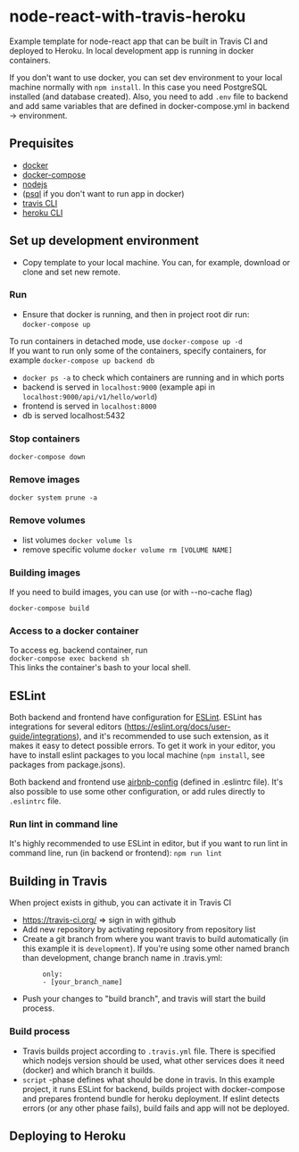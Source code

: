# node-react-with-travis-heroku
Example template for node-react app that can be built in Travis CI and deployed to Heroku. In local development app is running in docker containers. 

If you don't want to use docker, you can set dev environment to your local machine normally with `npm install`. In this case you need PostgreSQL installed (and database created). Also, you need to add `.env` file to backend and add same variables that are defined in docker-compose.yml in backend -> environment.

## Prequisites
* [docker](https://docs.docker.com/)
* [docker-compose](https://docs.docker.com/compose/)
* [nodejs](https://nodejs.org/)
* ([psql](https://www.postgresql.org/) if you don't want to run app in docker)
* [travis CLI](https://github.com/travis-ci/travis.rb)
* [heroku CLI](https://devcenter.heroku.com/articles/heroku-cli)

## Set up development environment
- Copy template to your local machine. You can, for example, download or clone and set new remote.

### Run
- Ensure that docker is running, and then in project root dir run:  
```docker-compose up```  

To run containers in detached mode, use `docker-compose up -d`  
If you want to run only some of the containers, specify containers, for example `docker-compose up backend db`
- `docker ps -a` to check which containers are running and in which ports
- backend is served in `localhost:9000` (example api in `localhost:9000/api/v1/hello/world`)
- frontend is served in `localhost:8000`
- db is served localhost:5432

### Stop containers
```docker-compose down```

### Remove images
```docker system prune -a```

### Remove volumes
* list volumes `docker volume ls`
* remove specific volume `docker volume rm [VOLUME NAME]`

### Building images
If you need to build images, you can use (or with --no-cache flag)  

```docker-compose build```

### Access to a docker container
To access eg. backend container, run  
```docker-compose exec backend sh```  
This links the container's bash to your local shell.


## ESLint
Both backend and frontend have configuration for [ESLint](https://eslint.org/). ESLint has integrations for several editors (https://eslint.org/docs/user-guide/integrations), and it's recommended to use such extension, as it makes it easy to detect possible errors. To get it work in your editor, you have to install eslint packages to you local machine (`npm install`, see packages from package.jsons). 

Both backend and frontend use [airbnb-config](https://github.com/airbnb/javascript) (defined in .eslintrc file). It's also possible to use some other configuration, or add rules directly to `.eslintrc` file.

### Run lint in command line
It's highly recommended to use ESLint in editor, but if you want to run lint in command line, run (in backend or frontend):
```npm run lint```

## Building in Travis
When project exists in github, you can activate it in Travis CI   
* https://travis-ci.org/ => sign in with github
* Add new repository by activating repository from repository list
* Create a git branch from where you want travis to build automatically (in this example it is `development`). If you're using some other named branch than development, change branch name in .travis.yml:  
    ```branches:  
         only:  
         - [your_branch_name]  
    ```
* Push your changes to "build branch", and travis will start the build process. 
### Build process
* Travis builds project according to `.travis.yml` file. There is specified which nodejs version should be used, what other services does it need (docker) and which branch it builds.
* `script` -phase defines what should be done in travis. In this example project, it runs ESLint for backend, builds project with docker-compose and prepares frontend bundle for heroku deployment. If eslint detects errors (or any other phase fails), build fails and app will not be deployed.

## Deploying to Heroku

